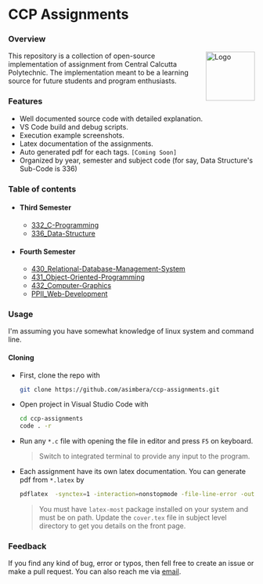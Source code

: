 # CCP Assignments

### Overview

<img src="/332_C/assignment_01/outputs/logo.png" alt="Logo" height="100" width="100" style="float:right">
This repository is a collection of open-source implementation of assignment from Central Calcutta Polytechnic. The implementation meant to be a learning source for future students and program enthusiasts.

### Features

- Well documented source code with detailed explanation.
- VS Code build and debug scripts.
- Execution example screenshots.
- Latex documentation of the assignments.
- Auto generated pdf for each tags. `[Coming Soon]`
- Organized by year, semester and subject code (for say, Data Structure's Sub-Code is 336)

### Table of contents

* #### Third Semester

  - [332_C-Programming](332_C/)
  - [336_Data-Structure](336_DS/)

* #### Fourth Semester
  - [430_Relational-Database-Management-System](430_RDBMS/)
  - [431_Object-Oriented-Programming](431_OOP/)
  - [432_Computer-Graphics](432_CG/)
  - [PPII_Web-Development](PPII_WebDev/)

### Usage

I'm assuming you have somewhat knowledge of linux system and command line.

#### Cloning

- First, clone the repo with

  ```sh
  git clone https://github.com/asimbera/ccp-assignments.git
  ```

- Open project in Visual Studio Code with
  ```sh
  cd ccp-assignments
  code . -r
  ```
- Run any `*.c` file with opening the file in editor and press `F5` on keyboard.

  > Switch to integrated terminal to provide any input to the program.

- Each assignment have its own latex documentation. You can generate pdf from `*.latex` by
  ```sh
  pdflatex  -synctex=1 -interaction=nonstopmode -file-line-error -outdir=. -shell-escape README.tex
  ```
  > You must have `latex-most` package installed on your system and must be on path.
  > Update the `cover.tex` file in subject level directory to get you details on the front page.

### Feedback

If you find any kind of bug, error or typos, then fell free to create an issue or make a pull request. You can also reach me via [email](mailto:asimbera@outlook.in).


